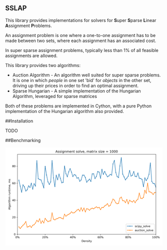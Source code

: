 ## SSLAP

This library provides implementations for solvers for **S**uper **S**parse **L**inear **A**ssignment **P**roblems.

An assignment problem is one where a one-to-one assignment has to be made between two sets, where each assignment has an associated cost.

In super sparse assignment problems, typically less than 1% of all feasible assignments are allowed.

This library provides two algorithms:
- Auction Algorithm - An algorithm well suited for super sparse problems. It is one in which *people* in one set 'bid' for *objects* in the other set, driving up their prices in order to find an optimal assignment. 
- Sparse Hungarian - A simple implementation of the Hungarian Algorithm, leveraged for sparse matrices

Both of these problems are implemented in Cython, with a pure Python implementation of the Hungarian algorithm also provided.

##Installation

TODO 

##Benchmarking

![](figs/density_benchmarking.png)


